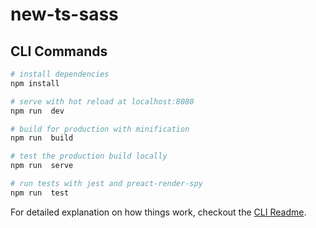 # new-ts-sass

## CLI Commands

``` bash
# install dependencies
npm install

# serve with hot reload at localhost:8080
npm run  dev

# build for production with minification
npm run  build

# test the production build locally
npm run  serve

# run tests with jest and preact-render-spy
npm run  test
```

For detailed explanation on how things work, checkout the [CLI Readme](https://github.com/developit/preact-cli/blob/master/README.md).
